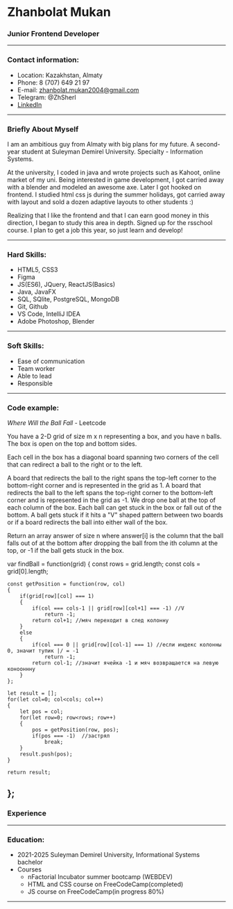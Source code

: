 # Zhanbolat Mukan
### Junior Frontend Developer
---
### Contact information:

* Location: Kazakhstan, Almaty
* Phone: 8 (707) 649 21 97 
* E-mail: zhanbolat.mukan2004@gmail.com
* Telegram: @ZhSherl
* [LinkedIn](https://www.linkedin.com/in/zhanbolat-mukan-44177826a/ "Link to LinkedIn")

---
### Briefly About  Myself
I am an ambitious guy from Almaty with big plans for my future. A second-year student at Suleyman Demirel University. Specialty - Information Systems.

At the university, I coded in java and wrote projects such as Kahoot, online market of my uni. Being interested in game development, I got carried away with a blender and modeled an awesome axe. Later I got hooked on frontend. I studied html css js during the summer holidays, got carried away with layout and sold a dozen adaptive layouts to other students :)

Realizing that I like the frontend and that I can earn good money in this direction, I began to study this area in depth. Signed up for the rsschool course. I plan to get a job this year, so just learn and develop!

---

### Hard Skills:

* HTML5, CSS3
* Figma
* JS(ES6), JQuery, ReactJS(Basics)
* Java, JavaFX
* SQL, SQlite, PostgreSQL, MongoDB
* Git, Github
* VS Code, IntelliJ IDEA
* Adobe Photoshop, Blender

---

### Soft Skills:

* Ease of communication
* Team worker
* Able to lead
* Responsible

---

### Code example:

*Where Will the Ball Fall* - Leetcode

You have a 2-D grid of size m x n representing a box, and you have n balls. The box is open on the top and bottom sides.

Each cell in the box has a diagonal board spanning two corners of the cell that can redirect a ball to the right or to the left.

A board that redirects the ball to the right spans the top-left corner to the bottom-right corner and is represented in the grid as 1.
A board that redirects the ball to the left spans the top-right corner to the bottom-left corner and is represented in the grid as -1.
We drop one ball at the top of each column of the box. Each ball can get stuck in the box or fall out of the bottom. A ball gets stuck if it hits a "V" shaped pattern between two boards or if a board redirects the ball into either wall of the box.

Return an array answer of size n where answer[i] is the column that the ball falls out of at the bottom after dropping the ball from the ith column at the top, or -1 if the ball gets stuck in the box.

var findBall = function(grid) 
{
    const rows = grid.length;
    const cols = grid[0].length;

    const getPosition = function(row, col)
    {
        if(grid[row][col] === 1)
        {
            if(col === cols-1 || grid[row][col+1] === -1) //V
                return -1;
            return col+1; //мяч переходит в след колонну
        }
        else
        {
            if(col === 0 || grid[row][col-1] === 1) //если индекс колонны 0, значит тупик |/ = -1
                return -1;
            return col-1; //значит ячейка -1 и мяч возвращается на левую конооннну
        }
    };

    let result = [];
    for(let col=0; col<cols; col++)
    {
        let pos = col;
        for(let row=0; row<rows; row++)
        {
            pos = getPosition(row, pos);
            if(pos === -1)  //застрял
                break; 
        }
        result.push(pos);
    }
    
    return result;
};
---
### Experience

---

### Education:
* 2021-2025 Suleyman Demirel University, Informational Systems bachelor
* Courses
  * nFactorial Incubator summer bootcamp (WEBDEV)
  * HTML and CSS course on FreeCodeCamp(completed)
  * JS course on FreeCodeCamp(in progress 80%)


---
